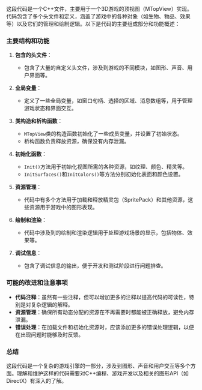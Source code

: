 这段代码是一个C++文件，主要用于一个3D游戏的顶视图（MTopView）实现。代码包含了多个头文件和定义，涵盖了游戏中的各种对象（如生物、物品、效果等）以及它们的管理和绘制逻辑。以下是代码的主要组成部分和功能概述：

### 主要结构和功能

1. **包含的头文件**：
   - 包含了大量的自定义头文件，涉及到游戏的不同模块，如图形、声音、用户界面等。

2. **全局变量**：
   - 定义了一些全局变量，如窗口句柄、选择的区域、消息数组等，用于管理游戏状态和界面交互。

3. **类构造和析构函数**：
   - `MTopView`类的构造函数初始化了一些成员变量，并设置了初始状态。
   - 析构函数负责释放资源，确保没有内存泄漏。

4. **初始化函数**：
   - `Init()`方法用于初始化视图所需的各种资源，如纹理、颜色、精灵等。
   - `InitSurfaces()`和`InitColors()`等方法分别初始化表面和颜色设置。

5. **资源管理**：
   - 代码中有多个方法用于加载和释放精灵包（SpritePack）和其他资源，这些资源用于游戏中的图形表现。

6. **绘制和渲染**：
   - 代码中涉及到的绘制和渲染逻辑用于处理游戏场景的显示，包括物体、效果等。

7. **调试信息**：
   - 包含了调试信息的输出，便于开发和测试阶段进行问题排查。

### 可能的改进和注意事项

- **代码注释**：虽然有一些注释，但可以增加更多的注释以提高代码的可读性，特别是对复杂逻辑的解释。
- **资源管理**：确保所有动态分配的资源在不再需要时都能被正确释放，避免内存泄漏。
- **错误处理**：在加载文件和初始化资源时，应该添加更多的错误处理逻辑，以便在出现问题时能够及时反馈。

### 总结

这段代码是一个复杂的游戏引擎的一部分，涉及到图形、声音和用户交互等多个方面。理解和维护这样的代码需要对C++编程、游戏开发以及相关的图形API（如DirectX）有深入的了解。